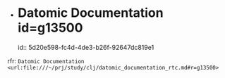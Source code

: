 
- # Datomic Documentation id=g13500
  id:: 5d20e598-fc4d-4de3-b26f-92647dc819e1

rfr: `Datomic Documentation <url:file:///~/prj/study/clj/datomic_documentation_rtc.md#r=g13500>`

